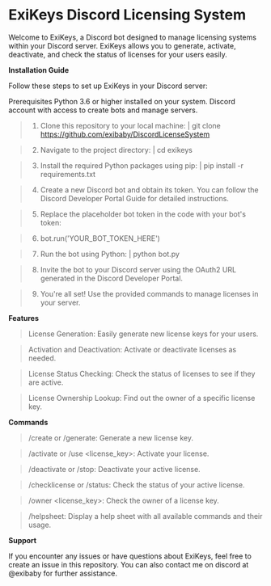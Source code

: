 # ExiKeys Discord Licensing System
Welcome to ExiKeys, a Discord bot designed to manage licensing systems within your Discord server. ExiKeys allows you to generate, activate, deactivate, and check the status of licenses for your users easily.

**Installation Guide**

Follow these steps to set up ExiKeys in your Discord server:

Prerequisites
Python 3.6 or higher installed on your system.
Discord account with access to create bots and manage servers.


> 1. Clone this repository to your local machine: | git clone https://github.com/exibaby/DiscordLicenseSystem

> 2. Navigate to the project directory: | cd exikeys

> 3. Install the required Python packages using pip: | pip install -r requirements.txt

> 4. Create a new Discord bot and obtain its token. You can follow the Discord Developer Portal Guide for detailed instructions.

> 5. Replace the placeholder bot token in the code with your bot's token:

> 6. bot.run('YOUR_BOT_TOKEN_HERE')

> 7. Run the bot using Python: | python bot.py

> 8. Invite the bot to your Discord server using the OAuth2 URL generated in the Discord Developer Portal.

> 9. You're all set! Use the provided commands to manage licenses in your server.

**Features**

> License Generation: Easily generate new license keys for your users.
  
> Activation and Deactivation: Activate or deactivate licenses as needed.
  
> License Status Checking: Check the status of licenses to see if they are active.
  
> License Ownership Lookup: Find out the owner of a specific license key.

**Commands**

> /create or /generate: Generate a new license key.
  
> /activate or /use <license_key>: Activate your license.
  
> /deactivate or /stop: Deactivate your active license.
  
> /checklicense or /status: Check the status of your active license.
  
> /owner <license_key>: Check the owner of a license key.
  
> /helpsheet: Display a help sheet with all available commands and their usage.

**Support**

If you encounter any issues or have questions about ExiKeys, feel free to create an issue in this repository. You can also contact me on discord at @exibaby for further assistance.
